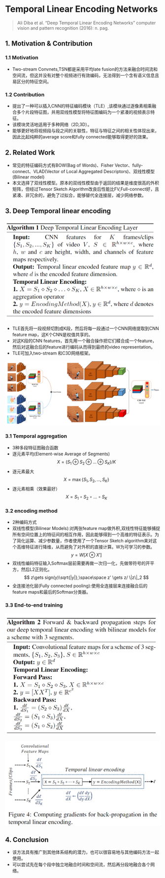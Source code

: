 # Temporal Linear Encoding Networks

> Ali Diba et al. “Deep Temporal Linear Encoding Networks” computer vision and pattern recognition (2016): n. pag.

## 1. Motivation & Contribution

### 1.1 Motivation

- Two-stream Convnets,TSN都是采用平均late fusion的方法来融合时间流和空间流，但这并没有对整个视频进行有效编码，无法得到一个含有语义信息且易区分的特征空间。

### 1.2 Contribution

- 提出了一种可以插入CNN的特征编码模块（TLE）,该模块通过逐像素相乘融合多个片段特征图，并用双线性模型将特征图编码为一个紧凑的视频表示特征。
- 该模块灵活地适用于多种网络（2D,3D）。
- 能够更好地将视频段与段之间的关联性，特征与特征之间的相关性体现出来，因此比起纯粹的average score和fully connected能够取得更好的效果。

## 2. Related Work

- 常见的特征编码方式有BOW(Bag of Words)、Fisher Vector、fully-connect、VLAD(Vector of Local Aggregated Descriptors)、双线性模型(Bilinear model)
- 本文选择了双线性模型。原本的双线性模型由于返回的结果是维度很高的外积矩阵，但经过Tensor Sketch Algorithm改良后性能比FV,Full-connect好，且紧凑、非冗余的，避免了过拟合，能够替代全连接层，减少网络参数。

## 3. Deep Temporal linear encoding

![28](images/28.png)

- TLE首先将一段视频切割成K段，然后将每一段通过一个CNN网络提取到CNN feature map，这K个CNN是权值共享的。
- 对这K段的CNN features，首先用一个融合操作把它们糅合成一个feature，然后对这融合后的feature进行编码从而得到最终的video representation。
- TLE可加入two-stream 和C3D网络框架。

![29](images/29.png)

### 3.1 Temporal aggregation

- 3种多段特征图融合函数
- 逐元素平均(Element-wise Average of Segments)
$$X=(S_1\oplus S_2 \oplus \dots \oplus S_K)/K$$
- 逐元素最大
$$X=\max\{S_1,S_2,\dots,S_K \}$$
- 逐元素相乘（效果最好）
$$X=S_1\circ S_2\circ \dots \circ S_K$$

### 3.2 encoding method

- 2种编码方式
- 双线性模型(Bilinear Models):对两张feature map做外积,双线性特征能够捕捉所有空间位置上的特征间的相互作用，因此能够得到一个高维的特征表示。为了简化运算、减少参数量，作者使用了一个Tensor Sketch algorithm来对这个高维特征进行降维，从而避免了对外积的直接计算。W为可学习的参数。
$$y=W[X\otimes X']$$
- 双线性编码特征输入Softmax层前需要再做一次归一化，先做带符号的开平方，然后L2正则化。
$$
z\gets sign(y)\sqrt{|y|},\space\space z' \gets z/ \|z\|_2
$$
- 全连接池化层(Fully connected pooling):使用全连接层来连接融合后的feature maps和最后的Softmax分类器。

### 3.3 End-to-end training

![30](images/30.png)

![31](images/31.png)

## 4. Conclusion

- 该方法具有推广到其他体系结构的潜力，也可以很容易地与其他编码方法一起使用。
- 可以尝试先在每个段中独立地融合时间和空间流，然后再分段地融合各个网络。
